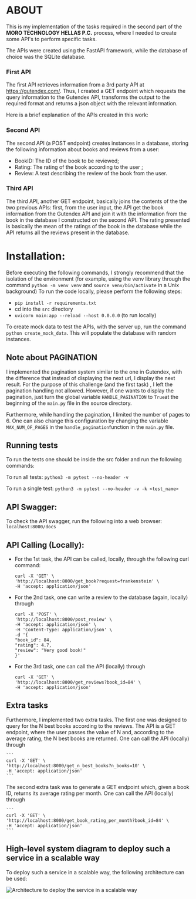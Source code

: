 # ABOUT

This is my implementation of the tasks required in the second part of 
the **MORO TECHNOLOGY HELLAS P.C.** process, where I needed to create
some API's to perform specific tasks. 

The APIs were created using the FastAPI framework, while the database of choice
was the SQLite database.

### First API

The first API retrieves information from a 3rd party API at https://gutendex.com/.
Thus, I created a GET endpoint which requests the query information to the Gutendex
API, transforms the output to the required format and returns a json object with the
relevant information.

Here is a brief explanation of the APIs created in this work:

### Second API

The second API (a POST endpoint) creates instances in a database, storing the following information
about books and reviews from a user:
* BookID: The ID of the book to be reviewed;
* Rating: The rating of the book according to the user ;
* Review: A text describing the review of the book from the user.

### Third API

The third API, another GET endpoint, basically joins the contents of the
the two previous APIs: first, from the user input, the API get the book information
from the Gutendex API and join it with the information from the book in the database
I constructed on the second API. The rating presented is basically the mean of the
ratings of the book in the database while the API returns all the reviews present
in the database. 

# Installation:

Before executing the following commands, I strongly recommend that
the isolation of the environment (for example, using the venv library
through the command ```python -m venv venv``` and
 ```source venv/bin/activate``` in a Unix background)
To run the code locally, please perform the following steps:

* ```pip install -r requirements.txt```
* cd into the ```src``` directory
* ```uvicorn main:app --reload --host 0.0.0.0``` (to run locally)

To create mock data to test the APIs, with the server up, run the 
command ```python create_mock_data```. This will populate the database
with random instances.

## Note about PAGINATION

I implemented the pagination system similar to the one in Gutendex,
with the difference that instead of displaying the next url, I display
the next result. For the purpose of this challenge (and the first task)
, I left the pagination handling not allowed. However, if one wants to 
display the pagination, just turn the global variable ```HANDLE_PAGINATION```
to ```True```at the beginning of the ```main.py``` file in the source directory.

Furthermore, while handling the pagination, I limited the number of pages to 6.
One can also change this configuration by changing the variable ```MAX_NUM_OF_PAGES```
in the ```handle_pagination```function in the ```main.py``` file.

## Running tests

To run the tests one should be inside the src folder 
and run the following commands:

To run all tests:
```python3 -m pytest --no-header -v```

To run a single test:
```python3 -m pytest --no-header -v -k <test_name>```


## API Swagger:

To check the API swagger, run the following into a web browser:
    ```localhost:8000/docs```

## API Calling (Locally):

* For the 1st task, the API can be called, locally, through the following curl command:

    ```
    curl -X 'GET' \
    'http://localhost:8000/get_book?request=frankenstein' \
    -H 'accept: application/json'
    ```


* For the 2nd task, one can write a review to the database (again, locally) through

    ```
    curl -X 'POST' \
    'http://localhost:8000/post_review' \
    -H 'accept: application/json' \
    -H 'Content-Type: application/json' \
    -d '{
    "book_id": 84,
    "rating": 4.7,
    "review": "Very good book!"
    }'
    ```

* For the 3rd task, one can call the API (locally) through

    ```
    curl -X 'GET' \
    'http://localhost:8000/get_reviews?book_id=84' \
    -H 'accept: application/json'
    ```


## Extra tasks

Furthermore, I implemented two extra tasks. The first one was
designed to query for the N best books according to the reviews.
The API is a GET endpoint, where the user passes the value of N 
and, according to the average rating, the N best books are returned.
One can call the API (locally) through

    ```
    curl -X 'GET' \
    'http://localhost:8000/get_n_best_books?n_books=10' \
    -H 'accept: application/json'
    ```

The second extra task was to generate a GET endpoint which, given a book ID,
returns its average rating per month. One can call the API (locally) through

    ```
    curl -X 'GET' \
    'http://localhost:8000/get_book_rating_per_month?book_id=84' \
    -H 'accept: application/json'
    ```

## High-level system diagram to deploy such a service in a scalable way
    
To deploy such a service in a scalable way, the following architecture can be used:

<img src="application_scalability.png" title="Architecture to deploy the service in a scalable way">